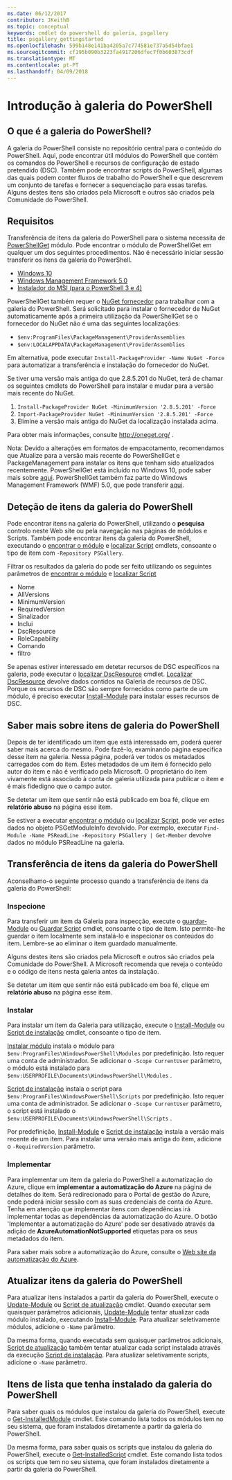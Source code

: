```yaml
---
ms.date: 06/12/2017
contributor: JKeithB
ms.topic: conceptual
keywords: cmdlet do powershell do galeria, psgallery
title: psgallery_gettingstarted
ms.openlocfilehash: 599b148e141ba4205a7c774581e737a5d54bfae1
ms.sourcegitcommit: cf195b090b3223fa4917206dfec7f0b603873cdf
ms.translationtype: MT
ms.contentlocale: pt-PT
ms.lasthandoff: 04/09/2018
---
```

# <a name="get-started-with-the-powershell-gallery"></a>Introdução à galeria do PowerShell

## <a name="what-is-the-powershell-gallery"></a>O que é a galeria do PowerShell?

A galeria do PowerShell consiste no repositório central para o conteúdo do PowerShell.
Aqui, pode encontrar útil módulos do PowerShell que contém os comandos do PowerShell e recursos de configuração de estado pretendido (DSC). Também pode encontrar scripts do PowerShell, algumas das quais podem conter fluxos de trabalho do PowerShell e que descrevem um conjunto de tarefas e fornecer a sequenciação para essas tarefas.
Alguns destes itens são criados pela Microsoft e outros são criados pela Comunidade do PowerShell.

## <a name="requirements"></a>Requisitos

Transferência de itens da galeria do PowerShell para o sistema necessita de [PowerShellGet](http://go.microsoft.com/fwlink/?LinkID=760387&clcid=0x409) módulo. Pode encontrar o módulo de PowerShellGet em qualquer um dos seguintes procedimentos. Não é necessário iniciar sessão transferir os itens da galeria do PowerShell.

-   [Windows 10](http://go.microsoft.com/fwlink/?LinkID=624830&clcid=0x409)
-   [Windows Management Framework 5.0](http://go.microsoft.com/fwlink/?LinkId=398175)
-   [Instalador do MSI (para o PowerShell 3 e 4)](http://go.microsoft.com/fwlink/?LinkID=746217&clcid=0x409)

PowerShellGet também requer o [NuGet fornecedor](http://go.microsoft.com/fwlink/?LinkId=722208) para trabalhar com a galeria do PowerShell. Será solicitado para instalar o fornecedor de NuGet automaticamente após a primeira utilização da PowerShellGet se o fornecedor do NuGet não é uma das seguintes localizações:

- `$env:ProgramFiles\PackageManagement\ProviderAssemblies`
- `$env:LOCALAPPDATA\PackageManagement\ProviderAssemblies`

Em alternativa, pode executar `Install-PackageProvider -Name NuGet -Force` para automatizar a transferência e instalação do fornecedor do NuGet.


Se tiver uma versão mais antiga do que 2.8.5.201 do NuGet, terá de chamar os seguintes cmdlets do PowerShell para instalar e mudar para a versão mais recente do NuGet.

1.  `Install-PackageProvider NuGet -MinimumVersion '2.8.5.201' -Force`
2.  `Import-PackageProvider NuGet -MinimumVersion '2.8.5.201' -Force`
3.  Elimine a versão mais antiga do NuGet da localização instalada acima.

Para obter mais informações, consulte <http://oneget.org/> .


Nota: Devido a alterações em formatos de empacotamento, recomendamos que Atualize para a versão mais recente do PowerShellGet e PackageManagement para instalar os itens que tenham sido atualizados recentemente. PowerShellGet está incluído no Windows 10, pode saber mais sobre [aqui](http://go.microsoft.com/fwlink/?LinkID=624830&clcid=0x409).
PowerShellGet também faz parte do Windows Management Framework (WMF) 5.0, que pode transferir [aqui](http://go.microsoft.com/fwlink/?LinkId=398175).

## <a name="discovering-items-from-the-powershell-gallery"></a>Deteção de itens da galeria do PowerShell

Pode encontrar itens na galeria do PowerShell, utilizando o **pesquisa** controlo neste Web site ou pela navegação nas páginas de módulos e Scripts. Também pode encontrar itens da galeria do PowerShell, executando o [encontrar o módulo](https://go.microsoft.com/fwlink/?LinkId=821658) e [localizar Script](https://go.microsoft.com/fwlink/?LinkId=822322) cmdlets, consoante o tipo de item com `-Repository PSGallery`.

Filtrar os resultados da galeria do pode ser feito utilizando os seguintes parâmetros de [encontrar o módulo](https://go.microsoft.com/fwlink/?LinkId=821658) e [localizar Script](https://go.microsoft.com/fwlink/?LinkId=822322)

- Nome
- AllVersions
- MinimumVersion
- RequiredVersion
- Sinalizador
- Inclui
- DscResource
- RoleCapability
- Comando
- filtro

Se apenas estiver interessado em detetar recursos de DSC específicos na galeria, pode executar o [localizar DscResource](https://go.microsoft.com/fwlink/?LinkId=517196) cmdlet.
[Localizar DscResource](https://go.microsoft.com/fwlink/?LinkId=517196) devolve dados contidos na Galeria de recursos de DSC. Porque os recursos de DSC são sempre fornecidos como parte de um módulo, é preciso executar [Install-Module](https://go.microsoft.com/fwlink/?LinkId=821663) para instalar esses recursos de DSC.

## <a name="learning-about-items-in-the-powershell-gallery"></a>Saber mais sobre itens de galeria do PowerShell

Depois de ter identificado um item que está interessado em, poderá querer saber mais acerca do mesmo. Pode fazê-lo, examinando página específica desse item na galeria. Nessa página, poderá ver todos os metadados carregados com do item. Estes metadados de um item é fornecido pelo autor do item e não é verificado pela Microsoft. O proprietário do item vivamente está associado à conta de galeria utilizada para publicar o item e é mais fidedigno que o campo autor.

Se detetar um item que sentir não está publicado em boa fé, clique em **relatório abuso** na página esse item.

Se estiver a executar [encontrar o módulo](https://go.microsoft.com/fwlink/?LinkId=821658) ou [localizar Script](https://go.microsoft.com/fwlink/?LinkId=822322), pode ver estes dados no objeto PSGetModuleInfo devolvido.
Por exemplo, executar `Find-Module -Name PSReadLine -Repository PSGallery | Get-Member` devolve dados no módulo PSReadLine na galeria.

## <a name="downloading-items-from-the-powershell-gallery"></a>Transferência de itens da galeria do PowerShell

Aconselhamo-o seguinte processo quando a transferência de itens da galeria do PowerShell:

### <a name="inspect"></a>Inspecione

Para transferir um item da Galeria para inspecção, execute o [guardar-Module](https://go.microsoft.com/fwlink/?LinkId=821669) ou [Guardar Script](https://go.microsoft.com/fwlink/?LinkId=822334) cmdlet, consoante o tipo de item. Isto permite-lhe guardar o item localmente sem instalá-lo e inspecionar os conteúdos do item. Lembre-se ao eliminar o item guardado manualmente.

Alguns destes itens são criados pela Microsoft e outros são criados pela Comunidade do PowerShell. A Microsoft recomenda que reveja o conteúdo e o código de itens nesta galeria antes da instalação.

Se detetar um item que sentir não está publicado em boa fé, clique em **relatório abuso** na página esse item.

### <a name="install"></a>Instalar

Para instalar um item da Galeria para utilização, execute o [Install-Module](https://go.microsoft.com/fwlink/?LinkId=821663) ou [Script de instalação](https://go.microsoft.com/fwlink/?LinkId=822327) cmdlet, consoante o tipo de item.

[Instalar módulo](https://go.microsoft.com/fwlink/?LinkId=821663) instala o módulo para `$env:ProgramFiles\WindowsPowerShell\Modules` por predefinição. Isto requer uma conta de administrador. Se adicionar o `-Scope
CurrentUser` parâmetro, o módulo está instalado para `$env:USERPROFILE\Documents\WindowsPowerShell\Modules` .

[Script de instalação](https://go.microsoft.com/fwlink/?LinkId=822327) instala o script para `$env:ProgramFiles\WindowsPowerShell\Scripts` por predefinição. Isto requer uma conta de administrador. Se adicionar o `-Scope
CurrentUser` parâmetro, o script está instalado o `$env:USERPROFILE\Documents\WindowsPowerShell\Scripts` .

Por predefinição, [Install-Module](https://go.microsoft.com/fwlink/?LinkId=821663) e [Script de instalação](https://go.microsoft.com/fwlink/?LinkId=822327) instala a versão mais recente de um item. Para instalar uma versão mais antiga do item, adicione o `-RequiredVersion` parâmetro.

### <a name="deploy"></a>Implementar

Para implementar um item da galeria do PowerShell a automatização do Azure, clique em **implementar a automatização do Azure** na página de detalhes do item. Será redirecionado para o Portal de gestão do Azure, onde poderá iniciar sessão com as suas credenciais de conta do Azure. Tenha em atenção que implementar itens com dependências irá implementar todas as dependências da automatização do Azure. O botão 'Implementar a automatização do Azure' pode ser desativado através da adição de **AzureAutomationNotSupported** etiquetas para os seus metadados do item.

Para saber mais sobre a automatização do Azure, consulte o [Web site da automatização do Azure](http://azure.microsoft.com/services/automation/).

## <a name="updating-items-from-the-powershell-gallery"></a>Atualizar itens da galeria do PowerShell

Para atualizar itens instalados a partir da galeria do PowerShell, execute o [Update-Module](https://go.microsoft.com/fwlink/?LinkID=398576) ou [Script de atualização](http://go.microsoft.com/fwlink/?LinkId=619787) cmdlet. Quando executar sem quaisquer parâmetros adicionais, [Update-Module](https://go.microsoft.com/fwlink/?LinkID=398576) tentar atualizar cada módulo instalado, executando [Install-Module](https://go.microsoft.com/fwlink/?LinkId=821663).
Para atualizar seletivamente módulos, adicione o `-Name` parâmetro.

Da mesma forma, quando executada sem quaisquer parâmetros adicionais, [Script de atualização](http://go.microsoft.com/fwlink/?LinkId=619787) também tentar atualizar cada script instalada através da execução [Script de instalação](https://go.microsoft.com/fwlink/?LinkId=822327).
Para atualizar seletivamente scripts, adicione o `-Name` parâmetro.

## <a name="list-items-that-you-have-installed-from-the-powershell-gallery"></a>Itens de lista que tenha instalado da galeria do PowerShell

Para saber quais os módulos que instalou da galeria do PowerShell, execute o [Get-InstalledModule](https://go.microsoft.com/fwlink/?LinkId=526863) cmdlet. Este comando lista todos os módulos tem no seu sistema, que foram instalados diretamente a partir da galeria do PowerShell.

Da mesma forma, para saber quais os scripts que instalou da galeria do PowerShell, execute o [Get-InstalledScript](https://go.microsoft.com/fwlink/?LinkId=619790) cmdlet. Este comando lista todos os scripts que tem no seu sistema, que foram instalados diretamente a partir da galeria do PowerShell.